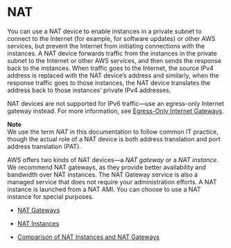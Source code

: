 # NAT<a name="vpc-nat"></a>

You can use a NAT device to enable instances in a private subnet to connect to the Internet \(for example, for software updates\) or other AWS services, but prevent the Internet from initiating connections with the instances\. A NAT device forwards traffic from the instances in the private subnet to the Internet or other AWS services, and then sends the response back to the instances\. When traffic goes to the Internet, the source IPv4 address is replaced with the NAT device’s address and similarly, when the response traffic goes to those instances, the NAT device translates the address back to those instances’ private IPv4 addresses\. 

NAT devices are not supported for IPv6 traffic—use an egress\-only Internet gateway instead\. For more information, see [Egress\-Only Internet Gateways](egress-only-internet-gateway.md)\.

**Note**  
We use the term *NAT* in this documentation to follow common IT practice, though the actual role of a NAT device is both address translation and port address translation \(PAT\)\. 

AWS offers two kinds of NAT devices—a *NAT gateway* or a *NAT instance*\. We recommend NAT gateways, as they provide better availability and bandwidth over NAT instances\. The NAT Gateway service is also a managed service that does not require your administration efforts\. A NAT instance is launched from a NAT AMI\. You can choose to use a NAT instance for special purposes\.

+ [NAT Gateways](vpc-nat-gateway.md)

+ [NAT Instances](VPC_NAT_Instance.md)

+ [Comparison of NAT Instances and NAT Gateways](vpc-nat-comparison.md)